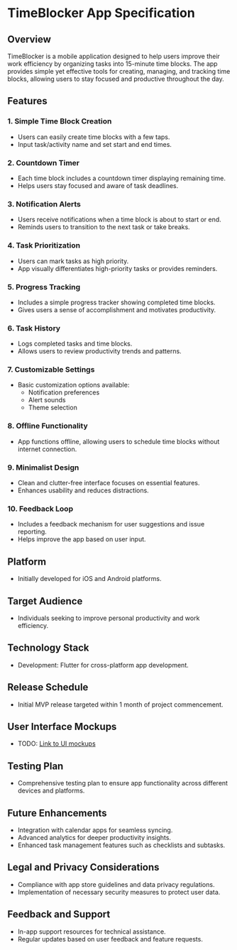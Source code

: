 # TimeBlocker App Specification

## Overview
TimeBlocker is a mobile application designed to help users improve their work efficiency by organizing tasks into 15-minute time blocks. The app provides simple yet effective tools for creating, managing, and tracking time blocks, allowing users to stay focused and productive throughout the day.

## Features

### 1. Simple Time Block Creation
   - Users can easily create time blocks with a few taps.
   - Input task/activity name and set start and end times.

### 2. Countdown Timer
   - Each time block includes a countdown timer displaying remaining time.
   - Helps users stay focused and aware of task deadlines.

### 3. Notification Alerts
   - Users receive notifications when a time block is about to start or end.
   - Reminds users to transition to the next task or take breaks.

### 4. Task Prioritization
   - Users can mark tasks as high priority.
   - App visually differentiates high-priority tasks or provides reminders.

### 5. Progress Tracking
   - Includes a simple progress tracker showing completed time blocks.
   - Gives users a sense of accomplishment and motivates productivity.

### 6. Task History
   - Logs completed tasks and time blocks.
   - Allows users to review productivity trends and patterns.

### 7. Customizable Settings
   - Basic customization options available:
     - Notification preferences
     - Alert sounds
     - Theme selection

### 8. Offline Functionality
   - App functions offline, allowing users to schedule time blocks without internet connection.

### 9. Minimalist Design
   - Clean and clutter-free interface focuses on essential features.
   - Enhances usability and reduces distractions.

### 10. Feedback Loop
   - Includes a feedback mechanism for user suggestions and issue reporting.
   - Helps improve the app based on user input.

## Platform
- Initially developed for iOS and Android platforms.

## Target Audience
- Individuals seeking to improve personal productivity and work efficiency.

## Technology Stack
- Development: Flutter for cross-platform app development.

## Release Schedule
- Initial MVP release targeted within 1 month of project commencement.

## User Interface Mockups
- TODO: [Link to UI mockups](mockups/)

## Testing Plan
- Comprehensive testing plan to ensure app functionality across different devices and platforms.

## Future Enhancements
- Integration with calendar apps for seamless syncing.
- Advanced analytics for deeper productivity insights.
- Enhanced task management features such as checklists and subtasks.

## Legal and Privacy Considerations
- Compliance with app store guidelines and data privacy regulations.
- Implementation of necessary security measures to protect user data.

## Feedback and Support
- In-app support resources for technical assistance.
- Regular updates based on user feedback and feature requests.


